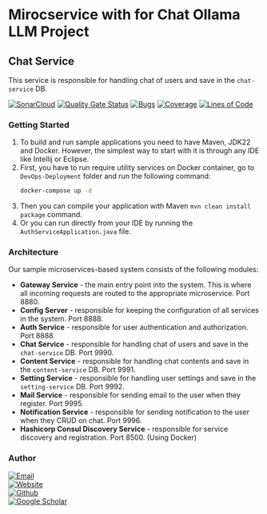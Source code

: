 # Mirocservice with for Chat Ollama LLM Project

## Chat Service

This service is responsible for handling chat of users and save in the `chat-service` DB.

[//]: # ([![Build Status]&#40;https://travis-ci.com/SBMS-Ollama-Clone/Chat-Service.svg?branch=main&#41;]&#40;https://travis-ci.com/SBMS-Ollama-Clone/Chat-Service&#41;)
[![SonarCloud](https://sonarcloud.io/images/project_badges/sonarcloud-black.svg)](https://sonarcloud.io/dashboard?id=SBMS-Ollama-Clone_Chat-Service)
[![Quality Gate Status](https://sonarcloud.io/api/project_badges/measure?project=SBMS-Ollama-Clone_Chat-Service&metric=alert_status)](https://sonarcloud.io/dashboard?id=SBMS-Ollama-Clone_Chat-Service)
[![Bugs](https://sonarcloud.io/api/project_badges/measure?project=SBMS-Ollama-Clone_Chat-Service&metric=bugs)](https://sonarcloud.io/dashboard?id=SBMS-Ollama-Clone_Chat-Service)
[![Coverage](https://sonarcloud.io/api/project_badges/measure?project=SBMS-Ollama-Clone_Chat-Service&metric=coverage)](https://sonarcloud.io/dashboard?id=SBMS-Ollama-Clone_Chat-Service)
[![Lines of Code](https://sonarcloud.io/api/project_badges/measure?project=SBMS-Ollama-Clone_Chat-Service&metric=ncloc)](https://sonarcloud.io/dashboard?id=SBMS-Ollama-Clone_Chat-Service)


### Getting Started

1. To build and run sample applications you need to have Maven, JDK22 and Docker. However, the simplest way to start
   with it is through any IDE like Intellij or Eclipse.
2. First, you have to run require utility services on Docker container, go to `DevOps-Deployment` folder and run the
   following command:
    ```bash
    docker-compose up -d
    ```
3. Then you can compile your application with Maven `mvn clean install package` command.
4. Or you can run directly from your IDE by running the `AuthServiceApplication.java` file.

### Architecture

Our sample microservices-based system consists of the following modules:

- **Gateway Service** - the main entry point into the system. This is where all incoming requests are routed to the
  appropriate microservice. Port 8880.
- **Config Server** - responsible for keeping the configuration of all services in the system. Port 8888.
- **Auth Service** - responsible for user authentication and authorization. Port 8888.
- **Chat Service** - responsible for handling chat of users and save in the `chat-service` DB. Port 9990.
- **Content Service** - responsible for handling chat contents and save in the `content-service` DB. Port 9991.
- **Setting Service** - responsible for handling user settings and save in the `setting-service` DB. Port 9992.
- **Mail Service** - responsible for sending email to the user when they register. Port 9995.
- **Notification Service** - responsible for sending notification to the user when they CRUD on chat. Port 9996.
- **Hashicorp Consul Discovery Service** - responsible for service discovery and registration. Port 8500. (Using Docker)

### Author

[![Email](https://img.shields.io/badge/Email-Kimleang-blue?style=flat&logo=gmail)](mailto:kimleang.srd@gmail.com)<br/>
[![Website](https://img.shields.io/badge/Website-Kimleang-blue?style=flat&logo=google-chrome)](https://kkimleang.com)<br/>
[![Github](https://img.shields.io/badge/Github-Kimleang-blue?style=flat&logo=github)](https://github.com/KimleangSama)<br/>
[![Google Scholar](https://img.shields.io/badge/Google%20Scholar-Kimleang-blue?style=flat&logo=google-scholar)](https://scholar.google.com/citations?user=j67umTIAAAAJ&hl=en&oi=ao)<br/>
